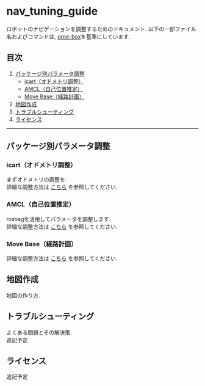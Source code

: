 # nav_tuning_guide
ロボットのナビゲーションを調整するためのドキュメント. 以下の一部ファイル名およびコマンドは, [orne-box](https://github.com/open-rdc/orne-box)を基準にしています.

## 目次

1. [パッケージ別パラメータ調整](#パッケージ別パラメータ調整)  
   - [icart（オドメトリ調整）](#icartオドメトリ調整) 
   - [AMCL（自己位置推定）](#amcl自己位置推定)  
   - [Move Base（経路計画）](#move-base経路計画)  
2. [地図作成](#地図作成)  
3. [トラブルシューティング](#トラブルシューティング)  
4. [ライセンス](#ライセンス)  

---

## パッケージ別パラメータ調整
### icart（オドメトリ調整）
まずオドメトリの調整を.  
詳細な調整方法は [こちら](./icart/icart_1.md) を参照してください. 

### AMCL（自己位置推定）
rosbagを活用してパラメータを調整します.  
詳細な調整方法は [こちら](./amcl/amcl_0.md) を参照してください. 

### Move Base（経路計画）

詳細な調整方法は [こちら](./move_base/move_base_1.md) を参照してください. 

## 地図作成
地図の作り方.  

## トラブルシューティング
よくある問題とその解決策.  
追記予定

## ライセンス
追記予定